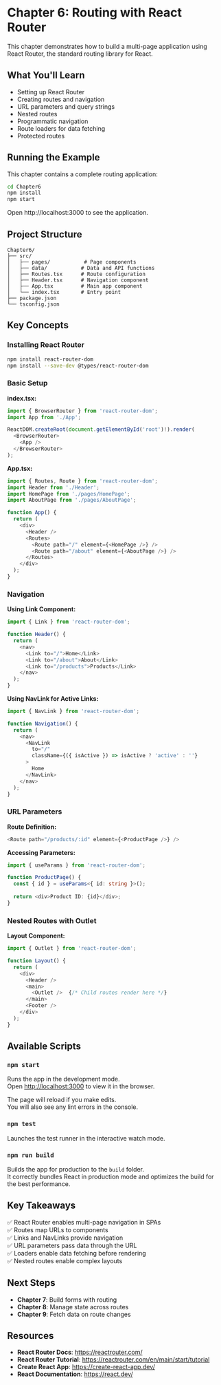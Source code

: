 # Chapter 6: Routing with React Router

This chapter demonstrates how to build a multi-page application using React Router, the standard routing library for React.

## What You'll Learn

- Setting up React Router
- Creating routes and navigation
- URL parameters and query strings
- Nested routes
- Programmatic navigation
- Route loaders for data fetching
- Protected routes

## Running the Example

This chapter contains a complete routing application:

```bash
cd Chapter6
npm install
npm start
```

Open http://localhost:3000 to see the application.

## Project Structure

```
Chapter6/
├── src/
│   ├── pages/           # Page components
│   ├── data/           # Data and API functions
│   ├── Routes.tsx      # Route configuration
│   ├── Header.tsx      # Navigation component
│   ├── App.tsx         # Main app component
│   └── index.tsx       # Entry point
├── package.json
└── tsconfig.json
```

## Key Concepts

### Installing React Router

```bash
npm install react-router-dom
npm install --save-dev @types/react-router-dom
```

### Basic Setup

**index.tsx:**
```typescript
import { BrowserRouter } from 'react-router-dom';
import App from './App';

ReactDOM.createRoot(document.getElementById('root')!).render(
  <BrowserRouter>
    <App />
  </BrowserRouter>
);
```

**App.tsx:**
```typescript
import { Routes, Route } from 'react-router-dom';
import Header from './Header';
import HomePage from './pages/HomePage';
import AboutPage from './pages/AboutPage';

function App() {
  return (
    <div>
      <Header />
      <Routes>
        <Route path="/" element={<HomePage />} />
        <Route path="/about" element={<AboutPage />} />
      </Routes>
    </div>
  );
}
```

### Navigation

**Using Link Component:**
```typescript
import { Link } from 'react-router-dom';

function Header() {
  return (
    <nav>
      <Link to="/">Home</Link>
      <Link to="/about">About</Link>
      <Link to="/products">Products</Link>
    </nav>
  );
}
```

**Using NavLink for Active Links:**
```typescript
import { NavLink } from 'react-router-dom';

function Navigation() {
  return (
    <nav>
      <NavLink 
        to="/"
        className={({ isActive }) => isActive ? 'active' : ''}
      >
        Home
      </NavLink>
    </nav>
  );
}
```

### URL Parameters

**Route Definition:**
```typescript
<Route path="/products/:id" element={<ProductPage />} />
```

**Accessing Parameters:**
```typescript
import { useParams } from 'react-router-dom';

function ProductPage() {
  const { id } = useParams<{ id: string }>();
  
  return <div>Product ID: {id}</div>;
}
```

### Nested Routes with Outlet

**Layout Component:**
```typescript
import { Outlet } from 'react-router-dom';

function Layout() {
  return (
    <div>
      <Header />
      <main>
        <Outlet />  {/* Child routes render here */}
      </main>
      <Footer />
    </div>
  );
}
```

## Available Scripts

### `npm start`

Runs the app in the development mode.\
Open [http://localhost:3000](http://localhost:3000) to view it in the browser.

The page will reload if you make edits.\
You will also see any lint errors in the console.

### `npm test`

Launches the test runner in the interactive watch mode.

### `npm run build`

Builds the app for production to the `build` folder.\
It correctly bundles React in production mode and optimizes the build for the best performance.

## Key Takeaways

✅ React Router enables multi-page navigation in SPAs  
✅ Routes map URLs to components  
✅ Links and NavLinks provide navigation  
✅ URL parameters pass data through the URL  
✅ Loaders enable data fetching before rendering  
✅ Nested routes enable complex layouts  

## Next Steps

- **Chapter 7**: Build forms with routing
- **Chapter 8**: Manage state across routes
- **Chapter 9**: Fetch data on route changes

## Resources

- **React Router Docs**: https://reactrouter.com/
- **React Router Tutorial**: https://reactrouter.com/en/main/start/tutorial
- **Create React App**: https://create-react-app.dev/
- **React Documentation**: https://react.dev/
